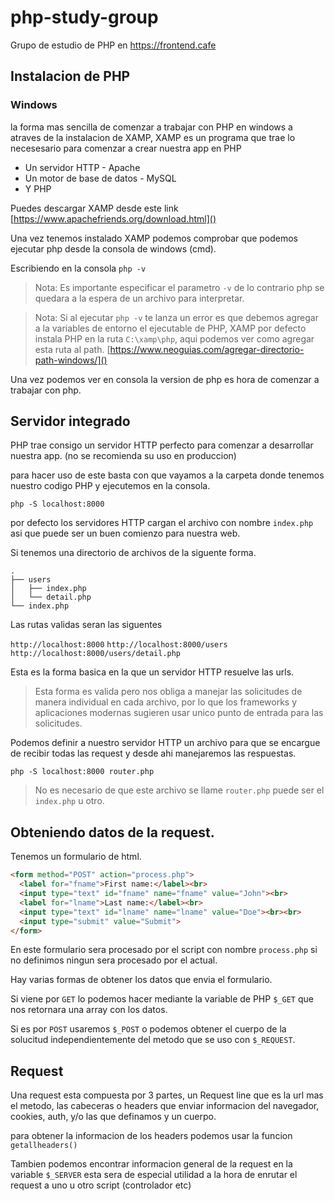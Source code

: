 # php-study-group
Grupo de estudio de PHP en https://frontend.cafe


## Instalacion de PHP

### Windows

la forma mas sencilla de comenzar a trabajar con PHP en windows a atraves de la instalacion de XAMP, XAMP es un programa que trae lo necesesario para comenzar a crear nuestra app en PHP

- Un servidor HTTP - Apache
- Un motor de base de datos - MySQL
- Y PHP

Puedes descargar XAMP desde este link [https://www.apachefriends.org/download.html]()

Una vez tenemos instalado XAMP podemos comprobar que podemos ejecutar php desde la consola de windows (cmd).

Escribiendo en la consola `php -v`

> Nota: Es importante especificar el parametro `-v` de lo contrario php se quedara a la espera de un archivo para interpretar.

> Nota: Si al ejecutar `php -v` te lanza un error es que debemos agregar a la variables de entorno el ejecutable de PHP, XAMP por defecto  instala PHP en la ruta `C:\xamp\php`, aqui podemos ver como agregar esta ruta al path. [https://www.neoguias.com/agregar-directorio-path-windows/]()

Una vez podemos ver en consola la version de php es hora de comenzar a trabajar con php.

## Servidor integrado

PHP trae consigo un servidor HTTP perfecto para comenzar a desarrollar nuestra app. (no se recomienda su uso en produccion)

para hacer uso de este basta con que vayamos a la carpeta donde tenemos nuestro codigo PHP y ejecutemos en la consola.

`php -S localhost:8000`

por defecto los servidores HTTP cargan el archivo con nombre `index.php` asi que puede ser un buen comienzo para nuestra web.

Si tenemos una directorio de archivos de la siguente forma.

```
.
├── users
│   ├── index.php
│   └── detail.php
└── index.php
```
Las rutas validas seran las siguentes 

`http://localhost:8000`
`http://localhost:8000/users`
`http://localhost:8000/users/detail.php`

Esta es la forma basica en la que un servidor HTTP resuelve las urls. 

> Esta forma es valida pero nos obliga a manejar las solicitudes de manera individual en cada archivo, por lo que los frameworks y aplicaciones modernas sugieren usar unico punto de entrada para las solicitudes.

Podemos definir a nuestro servidor HTTP un archivo para que se encargue de recibir todas las request y desde ahi manejaremos las respuestas.

`php -S localhost:8000 router.php`

> No es necesario de que este archivo se llame `router.php` puede ser el `index.php` u otro.


## Obteniendo datos de la request.

Tenemos un formulario de html.

```html
<form method="POST" action="process.php">
  <label for="fname">First name:</label><br>
  <input type="text" id="fname" name="fname" value="John"><br>
  <label for="lname">Last name:</label><br>
  <input type="text" id="lname" name="lname" value="Doe"><br><br>
  <input type="submit" value="Submit">
</form> 

```

En este formulario sera procesado por el script con nombre `process.php` si no definimos ningun sera procesado por el actual. 

Hay varias formas de obtener los datos que envia el formulario. 

Si viene por `GET` lo podemos hacer mediante la variable de PHP `$_GET` que nos retornara una array con los datos.

Si es por `POST` usaremos `$_POST` o podemos obtener el cuerpo de la solucitud independientemente del metodo que se uso con `$_REQUEST`.

## Request 

Una request esta compuesta por 3 partes, un Request line que es la url mas el metodo, las cabeceras o headers que enviar informacion del navegador, cookies, auth, y/o las que definamos y un cuerpo.

para obtener la informacion de los headers podemos usar la funcion `getallheaders()`


Tambien podemos encontrar informacion general de la request en la variable `$_SERVER` esta sera de especial utilidad a la hora de enrutar el request a uno u otro script (controlador etc)